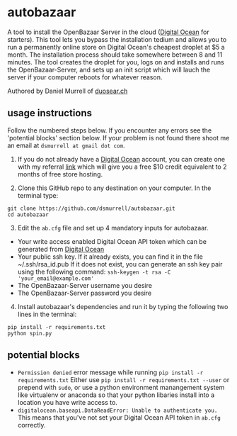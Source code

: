 # autobazaar

A tool to install the OpenBazaar Server in the cloud ([Digital Ocean](https://m.do.co/c/ae523dc7d5e4) for starters). This tool lets you bypass the installation tedium and allows you to run a permanently online store on Digital Ocean's cheapest droplet at $5 a month. The installation process should take somewhere between 8 and 11 minutes. The tool creates the droplet for you, logs on and installs and runs the OpenBazaar-Server, and sets up an init script which will lauch the server if your computer reboots for whatever reason.

Authored by Daniel Murrell of [duosear.ch](https://duosear.ch)

## usage instructions

Follow the numbered steps below. If you encounter any errors see the 'potential blocks' section below. If your problem is not found there shoot me an email at `dsmurrell at gmail dot com`.

1. If you do not already have a [Digital Ocean](https://m.do.co/c/ae523dc7d5e4) account, you can create one with my referral [link](https://m.do.co/c/ae523dc7d5e4) which will give you a free $10 credit equivalent to 2 months of free store hosting.

2. Clone this GitHub repo to any destination on your computer. In the terminal type:
  ```
  git clone https://github.com/dsmurrell/autobazaar.git
  cd autobazaar
  ```

3. Edit the `ab.cfg` file and set up 4 mandatory inputs for autobazaar. 
  - Your write access enabled Digital Ocean API token which can be generated from [Digital Ocean](https://cloud.digitalocean.com/settings/api/tokens)
  - Your public ssh key. If it already exists, you can find it in the file ~/.ssh/rsa_id.pub If it does not exist, you can generate an ssh key pair using the following command: `ssh-keygen -t rsa -C 'your_email@example.com'`
  - The OpenBazaar-Server username you desire
  - The OpenBazaar-Server password you desire

4. Install autobazaar's dependencies and run it by typing the following two lines in the terminal:
  ```
  pip install -r requirements.txt
  python spin.py
  ```

## potential blocks

- `Permission denied` error message while running `pip install -r requirements.txt`
  Either use `pip install -r requirements.txt --user` or prepend with `sudo`, or use a python environment manangement system like virtualenv or anaconda so that your python libaries install into a location you have write access to.
- `digitalocean.baseapi.DataReadError: Unable to authenticate you.`
  This means that you've not set your Digital Ocean API token in `ab.cfg` correctly.

